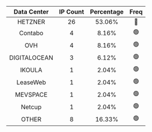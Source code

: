 | Data Center | IP Count | Percentage | Freq |
|:------------:|:--------:|:-----------:|:-----:|
| HETZNER | 26 | 53.06% | 🔴 |
| Contabo | 4 | 8.16% | 🟢 |
| OVH | 4 | 8.16% | 🟢 |
| DIGITALOCEAN | 3 | 6.12% | 🟢 |
| IKOULA | 1 | 2.04% | 🟢 |
| LeaseWeb | 1 | 2.04% | 🟢 |
| MEVSPACE | 1 | 2.04% | 🟢 |
| Netcup | 1 | 2.04% | 🟢 |
| OTHER | 8 | 16.33% | 🟢 |
